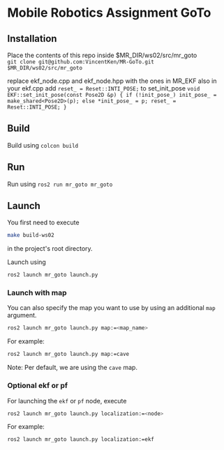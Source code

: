 # Mobile Robotics Assignment GoTo

## Installation
Place the contents of this repo inside $MR_DIR/ws02/src/mr_goto  
`git clone git@github.com:VincentKen/MR-GoTo.git $MR_DIR/ws02/src/mr_goto`

replace ekf_node.cpp and ekf_node.hpp with the ones in MR_EKF
also in your ekf.cpp add `reset_ = Reset::INTI_POSE;` to set_init_pose
`void EKF::set_init_pose(const Pose2D &p)
{
    if (!init_pose_)
        init_pose_ = make_shared<Pose2D>(p);
    else
        *init_pose_ = p;
    reset_ = Reset::INTI_POSE;
}`
## Build
Build using `colcon build`

## Run
Run using `ros2 run mr_goto mr_goto`

## Launch
You first need to execute
```bash
make build-ws02
```
in the project's root directory.

Launch using
```bash
ros2 launch mr_goto launch.py
```

### Launch with map
You can also specify the map you want to use by using an additional `map` argument.
```bash
ros2 launch mr_goto launch.py map:=<map_name>
```
For example:
```bash
ros2 launch mr_goto launch.py map:=cave
```
Note: Per default, we are using the `cave` map.

### Optional ekf or pf
For launching the `ekf` or `pf` node, execute
```bash
ros2 launch mr_goto launch.py localization:=<node>
```
For example:
```bash
ros2 launch mr_goto launch.py localization:=ekf
```
